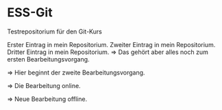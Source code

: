 # ESS-Git
 Testrepositorium für den Git-Kurs

Erster Eintrag in mein Repositorium.
Zweiter Eintrag in mein Repositorium.
Dritter Eintrag in mein Repositorium.
=> Das gehört aber alles noch zum ersten Bearbeitungsvorgang.

=> Hier beginnt der zweite Bearbeitungsvorgang.

=> Die Bearbeitung online.

=> Neue Bearbeitung offline.
